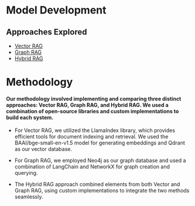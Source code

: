 
# Model Development

## Approaches Explored

- [Vector RAG](./vector-rag.md)
- [Graph RAG](./graph-rag.md)
- [Hybrid RAG](./hybrid-rag.md)

# Methodology

#### Our methodology involved implementing and comparing three distinct approaches: Vector RAG, Graph RAG, and Hybrid RAG. We used a combination of open-source libraries and custom implementations to build each system.

- For Vector RAG, we utilized the LlamaIndex library, which provides efficient tools for document indexing and retrieval. We used the BAAI/bge-small-en-v1.5 model for generating embeddings and Qdrant as our vector database.

- For Graph RAG, we employed Neo4j as our graph database and used a combination of LangChain and NetworkX for graph creation and querying.

- The Hybrid RAG approach combined elements from both Vector and Graph RAG, using custom implementations to integrate the two methods seamlessly.

